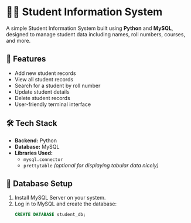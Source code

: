 ﻿# 🧑‍🎓 Student Information System

A simple Student Information System built using **Python** and **MySQL**, designed to manage student data including names, roll numbers, courses, and more.

## 📌 Features

- Add new student records
- View all student records
- Search for a student by roll number
- Update student details
- Delete student records
- User-friendly terminal interface

## 🛠️ Tech Stack

- **Backend:** Python
- **Database:** MySQL
- **Libraries Used:** 
  - `mysql.connector`
  - `prettytable` *(optional for displaying tabular data nicely)*

## 💾 Database Setup

1. Install MySQL Server on your system.
2. Log in to MySQL and create the database:
   ```sql
   CREATE DATABASE student_db;

